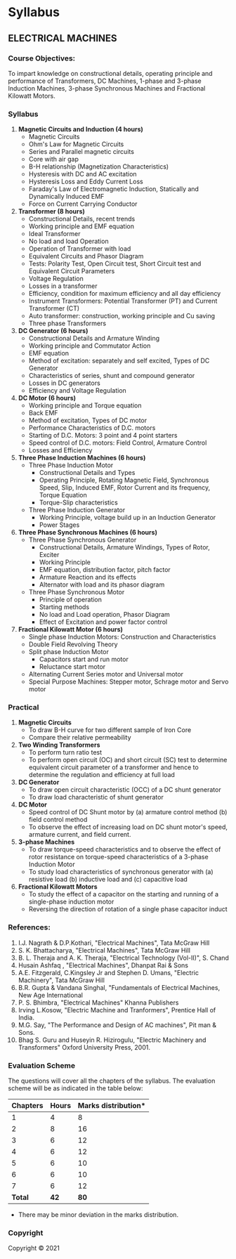# Syllabus

## ELECTRICAL MACHINES

### Course Objectives: 

To impart knowledge on constructional details, operating principle and performance of Transformers, DC Machines, 1-phase and 3-phase Induction Machines, 3-phase Synchronous Machines and Fractional Kilowatt Motors. 

### **Syllabus**

1. **Magnetic Circuits and Induction (4 hours)**
    * Magnetic Circuits
    * Ohm's Law for Magnetic Circuits
    * Series and Parallel magnetic circuits
    * Core with air gap
    * B-H relationship (Magnetization Characteristics)
    * Hysteresis with DC and AC excitation
    * Hysteresis Loss and Eddy Current Loss
    * Faraday's Law of Electromagnetic Induction, Statically and Dynamically Induced EMF
    * Force on Current Carrying Conductor
2. **Transformer (8 hours)**
    * Constructional Details, recent trends
    * Working principle and EMF equation
    * Ideal Transformer
    * No load and load Operation
    * Operation of Transformer with load
    * Equivalent Circuits and Phasor Diagram
    * Tests: Polarity Test, Open Circuit test, Short Circuit test and Equivalent Circuit Parameters
    * Voltage Regulation
    * Losses in a transformer
    * Efficiency, condition for maximum efficiency and all day efficiency
    * Instrument Transformers: Potential Transformer (PT) and Current Transformer (CT)
    * Auto transformer: construction, working principle and Cu saving
    * Three phase Transformers
3. **DC Generator (6 hours)**
    * Constructional Details and Armature Winding
    * Working principle and Commutator Action
    * EMF equation
    * Method of excitation: separately and self excited, Types of DC Generator
    * Characteristics of series, shunt and compound generator
    * Losses in DC generators
    * Efficiency and Voltage Regulation
4. **DC Motor (6 hours)**
    * Working principle and Torque equation
    * Back EMF
    * Method of excitation, Types of DC motor
    * Performance Characteristics of D.C. motors
    * Starting of D.C. Motors: 3 point and 4 point starters
    * Speed control of D.C. motors: Field Control, Armature Control
    * Losses and Efficiency
5. **Three Phase Induction Machines (6 hours)**
    * Three Phase Induction Motor
        * Constructional Details and Types
        * Operating Principle, Rotating Magnetic Field, Synchronous Speed, Slip, Induced EMF, Rotor Current and its frequency, Torque Equation
        * Torque-Slip characteristics
    * Three Phase Induction Generator
        * Working Principle, voltage build up in an Induction Generator
        * Power Stages
6. **Three Phase Synchronous Machines (6 hours)**
    * Three Phase Synchronous Generator
        * Constructional Details, Armature Windings, Types of Rotor, Exciter
        * Working Principle
        * EMF equation, distribution factor, pitch factor
        * Armature Reaction and its effects
        * Alternator with load and its phasor diagram
    * Three Phase Synchronous Motor
        * Principle of operation
        * Starting methods
        * No load and Load operation, Phasor Diagram
        * Effect of Excitation and power factor control
7. **Fractional Kilowatt Motor (6 hours)**
    * Single phase Induction Motors: Construction and Characteristics
    * Double Field Revolving Theory
    * Split phase Induction Motor
        * Capacitors start and run motor
        * Reluctance start motor
    * Alternating Current Series motor and Universal motor
    * Special Purpose Machines: Stepper motor, Schrage motor and Servo motor

### **Practical**

1. **Magnetic Circuits**
    * To draw B-H curve for two different sample of Iron Core
    * Compare their relative permeability
2. **Two Winding Transformers**
    * To perform turn ratio test
    * To perform open circuit (OC) and short circuit (SC) test to determine equivalent circuit parameter of a transformer and hence to determine the regulation and efficiency at full load
3. **DC Generator**
    * To draw open circuit characteristic (OCC) of a DC shunt generator
    * To draw load characteristic of shunt generator
4. **DC Motor**
    * Speed control of DC Shunt motor by (a) armature control method (b) field control method
    * To observe the effect of increasing load on DC shunt motor's speed, armature current, and field current.
5. **3-phase Machines**
    * To draw torque-speed characteristics and to observe the effect of rotor resistance on torque-speed characteristics of a 3-phase Induction Motor
    * To study load characteristics of synchronous generator with (a) resistive load (b) inductive load and (c) capacitive load
6. **Fractional Kilowatt Motors**
    * To study the effect of a capacitor on the starting and running of a single-phase induction motor
    * Reversing the direction of rotation of a single phase capacitor induct

### **References:**

1. I.J. Nagrath & D.P.Kothari, "Electrical Machines", Tata McGraw Hill
2. S. K. Bhattacharya, "Electrical Machines", Tata McGraw Hill
3. B. L. Theraja and A. K. Theraja, "Electrical Technology (Vol-II)", S. Chand
4. Husain Ashfaq , "Electrical Machines", Dhanpat Rai & Sons
5. A.E. Fitzgerald, C.Kingsley Jr and Stephen D. Umans, "Electric Machinery", Tata McGraw Hill
6. B.R. Gupta & Vandana Singhal, "Fundamentals of Electrical Machines, New Age International
7. P. S. Bhimbra, "Electrical Machines" Khanna Publishers
8. Irving L.Kosow, "Electric Machine and Tranformers", Prentice Hall of India.
9. M.G. Say, "The Performance and Design of AC machines", Pit man & Sons.
10. Bhag S. Guru and Huseyin R. Hizirogulu, "Electric Machinery and Transformers" Oxford University Press, 2001.

### **Evaluation Scheme**

The questions will cover all the chapters of the syllabus. The evaluation scheme will be as indicated in the table below:

| Chapters | Hours | Marks distribution* |
|---|---|---|
| 1 | 4 | 8 |
| 2 | 8 | 16 |
| 3 | 6 | 12 |
| 4 | 6 | 12 |
| 5 | 6 | 10 |
| 6 | 6 | 10 |
| 7 | 6 | 12 |
| **Total** | **42** | **80** |

* There may be minor deviation in the marks distribution.

### **Copyright**

Copyright © 2021
